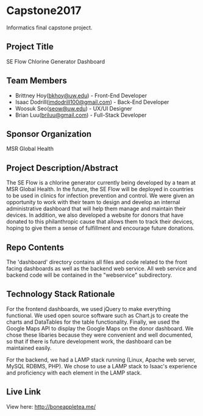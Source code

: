 # Capstone2017
Informatics final capstone project.

## Project Title
SE Flow Chlorine Generator Dashboard

## Team Members
* Brittney Hoy(bkhoy@uw.edu) - Front-End Developer 
* Isaac Dodrill(imdodrill100@gmail.com) - Back-End Developer 
* Woosuk Seo(seow@uw.edu) - UX/UI Designer
* Brian Luu(briluu@gmail.com) - Full-Stack Developer

## Sponsor Organization
MSR Global Health

## Project Description/Abstract
The SE Flow is a chlorine generator currently being developed by a team at MSR Global Health. In the future, the SE Flow will be deployed in countries to be used in clinics for infection prevention and control. We were given an opportunity to work with their team to design and develop an internal administrative dashboard that will help them manage and maintain their devices. In addition, we also developed a website for donors that have donated to this philanthropic cause that allows them to track their devices, hoping to give them a sense of fulfillment and encourage future donations.

## Repo Contents
The 'dashboard' directory contains all files and code related to the front facing dashboards as well as the backend web service. All web service and backend code will be contained in the "webservice" subdirectory. 

## Technology Stack Rationale
For the frontend dashboards, we used jQuery to make everything functional. We used open source software such as Chart.js to create the charts and DataTables for the table functionality. Finally, we used the Google Maps API to display the Google Maps on the donor dashboard. We chose these libaries because they were convenient and well documented, so that if there is future development work, the dashboard can be maintained easily.

For the backend, we had a LAMP stack running (Linux, Apache web server, MySQL RDBMS, PHP). We chose to use a LAMP stack to Isaac's experience and proficiency with each element in the LAMP stack. 


## Live Link
View here: http://boneappletea.me/
